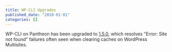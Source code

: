 ```yaml
---
title: WP-CLI Upgrades
published_date: "2018-01-01"
categories: []
---
```

WP-CLI on Pantheon has been upgraded to [1.5.0](https://make.wordpress.org/cli/2018/01/31/version-1-5-0-released/), which resolves "Error: Site not found" failures often seen when clearing caches on WordPress Multisites.
